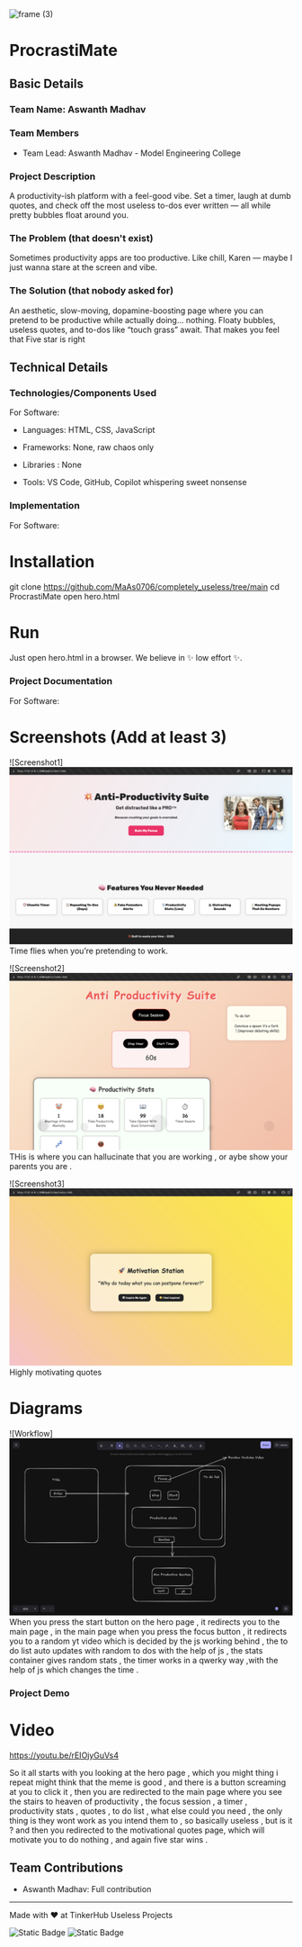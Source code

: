 <img width="3188" height="1202" alt="frame (3)" src="https://github.com/user-attachments/assets/517ad8e9-ad22-457d-9538-a9e62d137cd7" />


# ProcrastiMate


## Basic Details
### Team Name: Aswanth Madhav 


### Team Members
- Team Lead: Aswanth Madhav - Model Engineering College


### Project Description
A productivity-ish platform with a feel-good vibe. Set a timer, laugh at dumb quotes, and check off the most useless to-dos ever written — all while pretty bubbles float around you.

### The Problem (that doesn't exist)
Sometimes productivity apps are too productive. Like chill, Karen — maybe I just wanna stare at the screen and vibe.



### The Solution (that nobody asked for)
An aesthetic, slow-moving, dopamine-boosting page where you can pretend to be productive while actually doing... nothing. Floaty bubbles, useless quotes, and to-dos like “touch grass” await. That makes you feel that Five star is right 



## Technical Details
### Technologies/Components Used
For Software:
- Languages: HTML, CSS, JavaScript

- Frameworks: None, raw chaos only

- Libraries : None

- Tools: VS Code, GitHub, Copilot whispering sweet nonsense



### Implementation
For Software:
# Installation
git clone https://github.com/MaAs0706/completely_useless/tree/main
cd ProcrastiMate
open hero.html

# Run
Just open hero.html in a browser. We believe in ✨ low effort ✨.

### Project Documentation
For Software:

# Screenshots (Add at least 3)
![Screenshot1] ![alt text](<hero page.png>)
Time flies when you’re pretending to work.

![Screenshot2]![alt text](index.png)
THis is where you can hallucinate that you are working , or aybe show your parents you are . 

![Screenshot3]![alt text](<3rd page.png>)
Highly motivating quotes 

# Diagrams
![Workflow]![alt text](workflow.png)
When you press the start button on the hero page , it redirects you to the main page , in the main page when you press the focus button , it redirects you to a random yt video which is decided by the js working behind , the to do list auto updates with random to dos with the help of js  , the stats container gives random stats , the timer works in a qwerky way ,with the help of js which changes the time . 





### Project Demo
# Video
https://youtu.be/rEIOjyGuVs4

So it all starts with you looking at the hero page , which you might thing i repeat might think that the meme is good , and there is a button screaming at you to click it , then you are redirected to the main page where you see the stairs to heaven of productivity , the focus session , a timer , productivity stats , quotes , to do list , what else could you need , the only thing is they wont work as you intend them to , so basically useless , but is it ? and then you redirected to the motivational quotes page, which will motivate you to do nothing , and again five star wins . 



## Team Contributions
- Aswanth Madhav: Full contribution

---
Made with ❤️ at TinkerHub Useless Projects 

![Static Badge](https://img.shields.io/badge/TinkerHub-24?color=%23000000&link=https%3A%2F%2Fwww.tinkerhub.org%2F)
![Static Badge](https://img.shields.io/badge/UselessProjects--25-25?link=https%3A%2F%2Fwww.tinkerhub.org%2Fevents%2FQ2Q1TQKX6Q%2FUseless%2520Projects)


